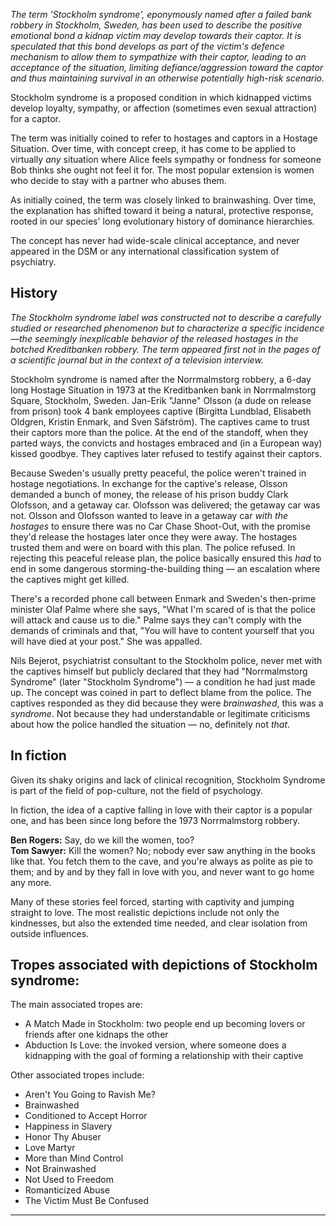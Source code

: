 _The term 'Stockholm syndrome', eponymously named after a failed bank robbery in Stockholm, Sweden, has been used to describe the positive emotional bond a kidnap victim may develop towards their captor. It is speculated that this bond develops as part of the victim's defence mechanism to allow them to sympathize with their captor, leading to an acceptance of the situation, limiting defiance/aggression toward the captor and thus maintaining survival in an otherwise potentially high-risk scenario._

Stockholm syndrome is a proposed condition in which kidnapped victims develop loyalty, sympathy, or affection (sometimes even sexual attraction) for a captor.

The term was initially coined to refer to hostages and captors in a Hostage Situation. Over time, with concept creep, it has come to be applied to virtually _any_ situation where Alice feels sympathy or fondness for someone Bob thinks she ought not feel it for. The most popular extension is women who decide to stay with a partner who abuses them.

As initially coined, the term was closely linked to brainwashing. Over time, the explanation has shifted toward it being a natural, protective response, rooted in our species' long evolutionary history of dominance hierarchies.

The concept has never had wide-scale clinical acceptance, and never appeared in the DSM or any international classification system of psychiatry.

## History

_The Stockholm syndrome label was constructed not to describe a carefully studied or researched phenomenon but to characterize a specific incidence—the seemingly inexplicable behavior of the released hostages in the botched Kreditbanken robbery. The term appeared first not in the pages of a scientific journal but in the context of a television interview._

Stockholm syndrome is named after the Norrmalmstorg robbery, a 6-day long Hostage Situation in 1973 at the Kreditbanken bank in Norrmalmstorg Square, Stockholm, Sweden. Jan-Erik "Janne" Olsson (a dude on release from prison) took 4 bank employees captive (Birgitta Lundblad, Elisabeth Oldgren, Kristin Enmark, and Sven Säfström). The captives came to trust their captors more than the police. At the end of the standoff, when they parted ways, the convicts and hostages embraced and (in a European way) kissed goodbye. They captives later refused to testify against their captors.

Because Sweden's usually pretty peaceful, the police weren't trained in hostage negotiations. In exchange for the captive's release, Olsson demanded a bunch of money, the release of his prison buddy Clark Olofsson, and a getaway car. Olofsson was delivered; the getaway car was not. Olsson and Olofsson wanted to leave in a getaway car _with the hostages_ to ensure there was no Car Chase Shoot-Out, with the promise they'd release the hostages later once they were away. The hostages trusted them and were on board with this plan. The police refused. In rejecting this peaceful release plan, the police basically ensured this _had_ to end in some dangerous storming-the-building thing — an escalation where the captives might get killed.

There's a recorded phone call between Enmark and Sweden's then-prime minister Olaf Palme where she says, "What I'm scared of is that the police will attack and cause us to die." Palme says they can't comply with the demands of criminals and that, "You will have to content yourself that you will have died at your post." She was appalled.

Nils Bejerot, psychiatrist consultant to the Stockholm police, never met with the captives himself but publicly declared that they had "Norrmalmstorg Syndrome" (later "Stockholm Syndrome") — a condition he had just made up. The concept was coined in part to deflect blame from the police. The captives responded as they did because they were _brainwashed_, this was a _syndrome_. Not because they had understandable or legitimate criticisms about how the police handled the situation — no, definitely not _that_.

## In fiction

Given its shaky origins and lack of clinical recognition, Stockholm Syndrome is part of the field of pop-culture, not the field of psychology.

In fiction, the idea of a captive falling in love with their captor is a popular one, and has been since long before the 1973 Norrmalmstorg robbery.

**Ben Rogers:** Say, do we kill the women, too?  
**Tom Sawyer:** Kill the women? No; nobody ever saw anything in the books like that. You fetch them to the cave, and you're always as polite as pie to them; and by and by they fall in love with you, and never want to go home any more.

Many of these stories feel forced, starting with captivity and jumping straight to love. The most realistic depictions include not only the kindnesses, but also the extended time needed, and clear isolation from outside influences.

## Tropes associated with depictions of Stockholm syndrome:

The main associated tropes are:

-   A Match Made in Stockholm: two people end up becoming lovers or friends after one kidnaps the other
-   Abduction Is Love: the invoked version, where someone does a kidnapping with the goal of forming a relationship with their captive

Other associated tropes include:

-   Aren't You Going to Ravish Me?
-   Brainwashed
-   Conditioned to Accept Horror
-   Happiness in Slavery
-   Honor Thy Abuser
-   Love Martyr
-   More than Mind Control
-   Not Brainwashed
-   Not Used to Freedom
-   Romanticized Abuse
-   The Victim Must Be Confused

___